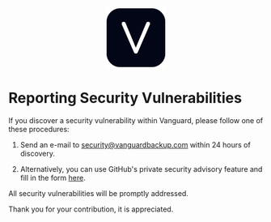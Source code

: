<p align="center"><img src="https://raw.githubusercontent.com/vanguardbackup/assets/main/icon-200.png" width="120" alt="Vanguard Logo"></p>

# Reporting Security Vulnerabilities

If you discover a security vulnerability within Vanguard, please follow one of these procedures:

1. Send an e-mail to [security@vanguardbackup.com](mailto:security@vanguardbackup.com) within 24 hours of discovery.

2. Alternatively, you can use GitHub's private security advisory feature and fill in the form [here](https://github.com/vanguardbackup/vanguard/security/advisories/new).

All security vulnerabilities will be promptly addressed.

Thank you for your contribution, it is appreciated.

